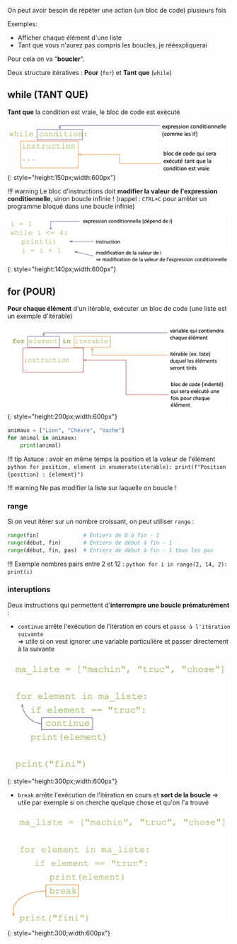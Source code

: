 On peut avoir besoin de répéter une action (un bloc de code) plusieurs fois

Exemples:
* Afficher chaque élément d'une liste
* Tant que vous n'aurez pas compris les boucles, je rééexpliquerai

Pour cela on va "__boucler__".

Deux structure itératives : __Pour__ (`for`) et __Tant que__ (`while`)

## while (TANT QUE)

__Tant que__ la condition est vraie, le bloc de code est exécuté

![](img/while1.png){: style="height:150px;width:600px"}

!!! warning
    Le bloc d'instructions doit __modifier la valeur de l'expression conditionnelle__, sinon boucle infinie !
    (rappel : `CTRL+C` pour arrêter un programme bloqué dans une boucle infinie)

![](img/while2.png){: style="height:140px;width:600px"}

## for (POUR)

__Pour chaque élément__ d'un itérable, exécuter un bloc de code
(une liste est un exemple d'itérable)

![](img/for.png){: style="height:200px;width:600px"}

```python
animaux = ["Lion", "Chèvre", "Vache"]
for animal in animaux:
	print(animal)
```

!!! tip
    Astuce : avoir en même temps la position et la valeur de l'élément
    ```python
    for position, element in enumerate(iterable):
    	print(f"Position {position} : {element}")
    ```

!!! warning
    Ne pas modifier la liste sur laquelle on boucle !

### range 

Si on veut itérer sur un nombre croissant, on peut utiliser `range` :

```python
range(fin)              # Entiers de 0 à fin - 1
range(début, fin)       # Entiers de début à fin - 1
range(début, fin, pas)	# Entiers de début à fin - 1 tous les pas
```

!!! Exemple 
    nombres pairs entre 2 et 12 : 
    ```python
    for i in range(2, 14, 2):
    	print(i)
    ```

### interuptions

Deux instructions qui permettent d'__interrompre une boucle prématurément__ :


* `continue` arrête l'exécution de l'itération en cours et `passe à l'itération suivante`  
=> utile si on veut ignorer une variable particulière et passer directement à la suivante

![](img/continue.png){: style="height:300px;width:600px"}

* `break` arrête l'exécution de l'itération en cours et __sort de la boucle__
=> utile par exemple si on cherche quelque chose et qu'on l'a trouvé

![](img/break.png){: style="height:300;width:600px"}
